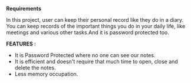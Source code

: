 **Requirements**

In this project, user can keep their personal record like they do in a diary. You can keep records of the important things you do in your daily life, like meetings and various other tasks.And it is password protected too.


**FEATURES** :

- It is Password Protected where no one can see our notes.
- It is efficient and doesn't require that much time to open, close and delete the notes.
- Less memory occupation.
